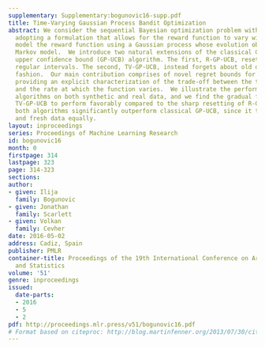 ```yaml
---
supplementary: Supplementary:bogunovic16-supp.pdf
title: Time-Varying Gaussian Process Bandit Optimization
abstract: We consider the sequential Bayesian optimization problem with bandit feedback,
  adopting a formulation that allows for the reward function to vary with time. We
  model the reward function using a Gaussian process whose evolution obeys a simple
  Markov model.  We introduce two natural extensions of the classical Gaussian process
  upper confidence bound (GP-UCB) algorithm. The first, R-GP-UCB, resets GP-UCB at
  regular intervals. The second, TV-GP-UCB, instead forgets about old data in a smooth
  fashion.  Our main contribution comprises of novel regret bounds for these algorithms,
  providing an explicit characterization of the trade-off between the time horizon
  and the rate at which the function varies.  We illustrate the performance of the
  algorithms on both synthetic and real data, and we find the gradual forgetting of
  TV-GP-UCB to perform favorably compared to the sharp resetting of R-GP-UCB.  Moreover,
  both algorithms significantly outperform classical GP-UCB, since it treats stale
  and fresh data equally.
layout: inproceedings
series: Proceedings of Machine Learning Research
id: bogunovic16
month: 0
firstpage: 314
lastpage: 323
page: 314-323
sections: 
author:
- given: Ilija
  family: Bogunovic
- given: Jonathan
  family: Scarlett
- given: Volkan
  family: Cevher
date: 2016-05-02
address: Cadiz, Spain
publisher: PMLR
container-title: Proceedings of the 19th International Conference on Artificial Intelligence
  and Statistics
volume: '51'
genre: inproceedings
issued:
  date-parts:
  - 2016
  - 5
  - 2
pdf: http://proceedings.mlr.press/v51/bogunovic16.pdf
# Format based on citeproc: http://blog.martinfenner.org/2013/07/30/citeproc-yaml-for-bibliographies/
---
```

